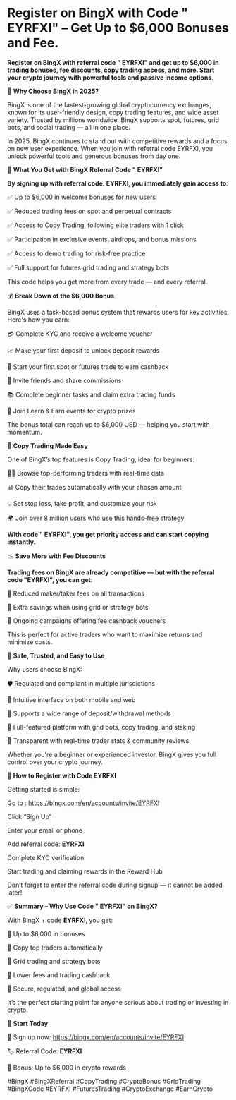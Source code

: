 # Register on BingX with Code " EYRFXI" – Get Up to $6,000 Bonuses and Fee.

**Register on BingX with referral code " EYRFXI" and get up to $6,000 in trading bonuses, fee discounts, copy trading access, and more. Start your crypto journey with powerful tools and passive income options**.

🌟 **Why Choose BingX in 2025?**

BingX is one of the fastest-growing global cryptocurrency exchanges, known for its user-friendly design, copy trading features, and wide asset variety. Trusted by millions worldwide, BingX supports spot, futures, grid bots, and social trading — all in one place.

In 2025, BingX continues to stand out with competitive rewards and a focus on new user experience. When you join with referral code EYRFXI, you unlock powerful tools and generous bonuses from day one.

🎁 **What You Get with BingX Referral Code " EYRFXI"**

**By signing up with referral code: EYRFXI, you immediately gain access to**:

✅ Up to $6,000 in welcome bonuses for new users

✅ Reduced trading fees on spot and perpetual contracts

✅ Access to Copy Trading, following elite traders with 1 click

✅ Participation in exclusive events, airdrops, and bonus missions

✅ Access to demo trading for risk-free practice

✅ Full support for futures grid trading and strategy bots

This code helps you get more from every trade — and every referral.

💰 **Break Down of the $6,000 Bonus**

BingX uses a task-based bonus system that rewards users for key activities. Here's how you earn:

💳 Complete KYC and receive a welcome voucher

📈 Make your first deposit to unlock deposit rewards

🔄 Start your first spot or futures trade to earn cashback

👥 Invite friends and share commissions

📚 Complete beginner tasks and claim extra trading funds

🧠 Join Learn & Earn events for crypto prizes

The bonus total can reach up to $6,000 USD — helping you start with momentum.

🔄 **Copy Trading Made Easy**

One of BingX’s top features is Copy Trading, ideal for beginners:

🧑‍💼 Browse top-performing traders with real-time data

📊 Copy their trades automatically with your chosen amount

💡 Set stop loss, take profit, and customize your risk

🌍 Join over 8 million users who use this hands-free strategy

**With code " EYRFXI", you get priority access and can start copying instantly.**

📉 **Save More with Fee Discounts**

**Trading fees on BingX are already competitive — but with the referral code "EYRFXI", you can get**:

🔽 Reduced maker/taker fees on all transactions

🔁 Extra savings when using grid or strategy bots

💎 Ongoing campaigns offering fee cashback vouchers

This is perfect for active traders who want to maximize returns and minimize costs.

🔐 **Safe, Trusted, and Easy to Use**

Why users choose BingX:

🛡 Regulated and compliant in multiple jurisdictions

📲 Intuitive interface on both mobile and web

🏦 Supports a wide range of deposit/withdrawal methods

🧩 Full-featured platform with grid bots, copy trading, and staking

🤝 Transparent with real-time trader stats & community reviews

Whether you're a beginner or experienced investor, BingX gives you full control over your crypto journey.

📝 **How to Register with Code EYRFXI**

Getting started is simple:

Go to : https://bingx.com/en/accounts/invite/EYRFXI

Click “Sign Up”

Enter your email or phone

Add referral code: **EYRFXI**

Complete KYC verification

Start trading and claiming rewards in the Reward Hub

Don’t forget to enter the referral code during signup — it cannot be added later!

✅ **Summary – Why Use Code " EYRFXI" on BingX?**

With BingX + code **EYRFXI**, you get:

🔹 Up to $6,000 in bonuses

🔹 Copy top traders automatically

🔹 Grid trading and strategy bots

🔹 Lower fees and trading cashback

🔹 Secure, regulated, and global access

It’s the perfect starting point for anyone serious about trading or investing in crypto.

🎯 **Start Today**

🔗 Sign up now: https://bingx.com/en/accounts/invite/EYRFXI

🏷 Referral Code: **EYRFXI**

🎁 Bonus: Up to $6,000 in crypto rewards

#BingX #BingXReferral #CopyTrading #CryptoBonus #GridTrading  
#BingXCode #EYRFXI #FuturesTrading #CryptoExchange #EarnCrypto
